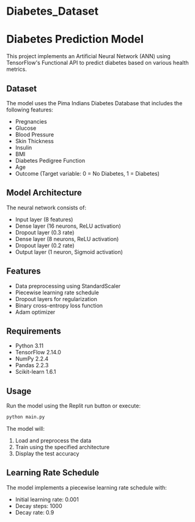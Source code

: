 # Diabetes_Dataset

# Diabetes Prediction Model

This project implements an Artificial Neural Network (ANN) using TensorFlow's Functional API to predict diabetes based on various health metrics.

## Dataset

The model uses the Pima Indians Diabetes Database that includes the following features:
- Pregnancies
- Glucose
- Blood Pressure
- Skin Thickness
- Insulin
- BMI
- Diabetes Pedigree Function
- Age
- Outcome (Target variable: 0 = No Diabetes, 1 = Diabetes)

## Model Architecture

The neural network consists of:
- Input layer (8 features)
- Dense layer (16 neurons, ReLU activation)
- Dropout layer (0.3 rate)
- Dense layer (8 neurons, ReLU activation) 
- Dropout layer (0.2 rate)
- Output layer (1 neuron, Sigmoid activation)

## Features

- Data preprocessing using StandardScaler
- Piecewise learning rate schedule
- Dropout layers for regularization
- Binary cross-entropy loss function
- Adam optimizer

## Requirements

- Python 3.11
- TensorFlow 2.14.0
- NumPy 2.2.4
- Pandas 2.2.3
- Scikit-learn 1.6.1

## Usage

Run the model using the Replit run button or execute:

```bash
python main.py
```

The model will:
1. Load and preprocess the data
2. Train using the specified architecture
3. Display the test accuracy

## Learning Rate Schedule

The model implements a piecewise learning rate schedule with:
- Initial learning rate: 0.001
- Decay steps: 1000
- Decay rate: 0.9
